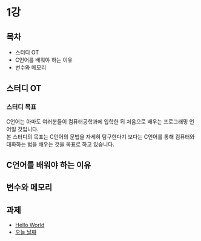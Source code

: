 # 1강

## 목차

* 스터디 OT
* C언어를 배워야 하는 이유
* 변수와 메모리

## 스터디 OT



### 스터디 목표
C언어는 아마도 여러분들이 컴퓨터공학과에 입학한 뒤 처음으로 배우는 프로그래밍 언어일 것입니다.  
본 스터디의 목표는 C언어의 문법을 자세히 탐구한다기 보다는 C언어를 통해 컴퓨터와 대화하는 법을 배우는 것을 목표로 하고 있습니다.


## C언어를 배워야 하는 이유



## 변수와 메모리



## 과제

- [Hello World](https://www.acmicpc.net/problem/2557)
- [오늘 날짜](https://www.acmicpc.net/problem/10699)
